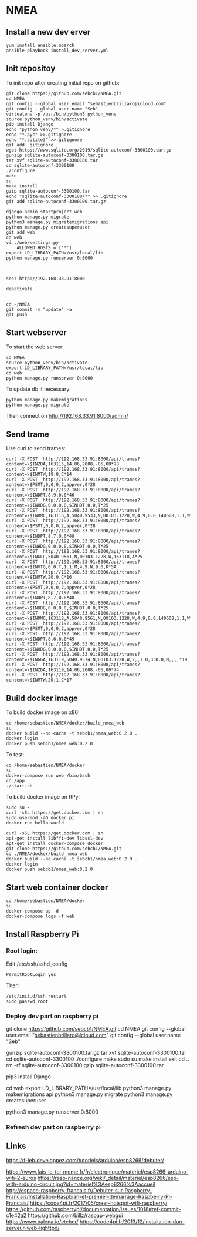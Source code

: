 # NMEA

## Install a new dev erver

```
yum install ansible.noarch
ansible-playbook install_dev_server.yml
```

## Init repositoy

To init repo after creating initial repo on github:

```
git clone https://github.com/sebcb1/NMEA.git
cd NMEA
git config --global user.email "sebastienbrillard@icloud.com"
git config --global user.name "Seb"
virtualenv -p /usr/bin/python3 python_venv
source python_venv/bin/activate
pip install Django
echo "python_venv/*" >.gitignore
echo "*.pyc" >>.gitignore
echo "*.sqlite3" >>.gitignore
git add .gitignore
wget https://www.sqlite.org/2019/sqlite-autoconf-3300100.tar.gz
gunzip sqlite-autoconf-3300100.tar.gz
tar xvf sqlite-autoconf-3300100.tar
cd sqlite-autoconf-3300100
./configure 
make
su
make install
gzip sqlite-autoconf-3300100.tar
echo "sqlite-autoconf-3300100/*" >> .gitignore
git add sqlite-autoconf-3300100.tar.gz

django-admin startproject web
python manage.py migrate
python3 manage.py migratemigrations api
python manage.py createsuperuser
git add web
cd web
vi ./web/settings.py
	ALLOWED_HOSTS = ['*']
export LD_LIBRARY_PATH=/usr/local/lib
python manage.py runserver 0:8000



see: http://192.168.33.91:8000

deactivate


cd ~/NMEA
git commit -m "update" -a
git push
```

## Start webserver

To start the web server:

```
cd NMEA
source python_venv/bin/activate
export LD_LIBRARY_PATH=/usr/local/lib
cd web
python manage.py runserver 0:8000
```

To update db if necessary:

```
python manage.py makemigrations
python manage.py migrate
```

Then connect on http://192.168.33.91:8000/admin/

## Send trame

Use curl to send trames:

```
curl -X POST  http://192.168.33.91:8000/api/trames?content=\$INZDA,163115,14,06,2008,-05,00*78
curl -X POST  http://192.168.33.91:8000/api/trames?content=\$INMTW,19.8,C*14
curl -X POST  http://192.168.33.91:8000/api/trames?content=\$PSMT,0,0,0,2,appver,0*28
curl -X POST  http://192.168.33.91:8000/api/trames?content=\$INDPT,8.9,0.0*46
curl -X POST  http://192.168.33.91:8000/api/trames?content=\$INHDG,0.0,0.0,$INHDT,0.0,T*25
curl -X POST  http://192.168.33.91:8000/api/trames?content=\$INRMC,163116,A,5040.9533,N,00103.1228,W,4.9,0.0,140608,1.1,W*64
curl -X POST  http://192.168.33.91:8000/api/trames?content=\$PSMT,0,0,0,2,appver,0*28
curl -X POST  http://192.168.33.91:8000/api/trames?content=\$INDPT,8.7,0.0*48
curl -X POST  http://192.168.33.91:8000/api/trames?content=\$INHDG,0.0,0.0,$INHDT,0.0,T*25
curl -X POST  http://192.168.33.91:8000/api/trames?content=\$INGLL,5040.9561,N,00103.1228,W,163118,A*25
curl -X POST  http://192.168.33.91:8000/api/trames?content=\$INVTG,0.0,T,1.1,M,4.9,N,9.0,K*5A
curl -X POST  http://192.168.33.91:8000/api/trames?content=\$INMTW,20.0,C*16
curl -X POST  http://192.168.33.91:8000/api/trames?content=\$PSMT,0,0,0,2,appver,0*28
curl -X POST  http://192.168.33.91:8000/api/trames?content=\$INDPT,8.7,0.0*48
curl -X POST  http://192.168.33.91:8000/api/trames?content=\$INHDG,0.0,0.0,$INHDT,0.0,T*25
curl -X POST  http://192.168.33.91:8000/api/trames?content=\$INRMC,163118,A,5040.9561,N,00103.1228,W,4.9,0.0,140608,1.1,W*6D
curl -X POST  http://192.168.33.91:8000/api/trames?content=\$PSMT,0,0,0,2,appver,0*28
curl -X POST  http://192.168.33.91:8000/api/trames?content=\$INDPT,8.6,0.0*49
curl -X POST  http://192.168.33.91:8000/api/trames?content=\$INHDG,0.0,0.0,$INHDT,0.0,T*25
curl -X POST  http://192.168.33.91:8000/api/trames?content=\$INGGA,163119,5040.9574,N,00103.1228,W,2,,1.0,330.0,M,,,,*19
curl -X POST  http://192.168.33.91:8000/api/trames?content=\$INZDA,163119,14,06,2008,-05,00*74
curl -X POST  http://192.168.33.91:8000/api/trames?content=\$INMTW,20.1,C*17
```

## Build docker image

To build docker image on x86:

```
cd /home/sebastien/NMEA/docker/build_nmea_web
su
docker build --no-cache -t sebcb1/nmea_web:0.2.0 .
docker login
docker push sebcb1/nmea_web:0.2.0
```

To test:

```
cd /home/sebastien/NMEA/docker
su
docker-compose run web /bin/bash
cd /app
./start.sh
```

To build docker image on RPy:

```
sudo su -
curl -sSL https://get.docker.com | sh
sudo usermod -aG docker pi
docker run hello-world

curl -sSL https://get.docker.com | sh
apt-get install libffi-dev libssl-dev
apt-get install docker-compose docker
git clone https://github.com/sebcb1/NMEA.git
cd ./NMEA/docker/build_nmea_web
docker build --no-cache -t sebcb1/nmea_web:0.2.0 .
docker login
docker push sebcb1/nmea_web:0.2.0
```



## Start web container docker

```
cd /home/sebastien/NMEA/docker
su
docker-compose up -d 
docker-compose logs -f web
```

## Install Raspberry Pi

### Root login:

Edit /etc/ssh/sshd_config
```
PermitRootLogin yes
```

Then:

```
/etc/init.d/ssh restart
sudo passwd root
```

### Deploy dev part on raspberry pi

git clone https://github.com/sebcb1/NMEA.git
cd NMEA
git config --global user.email "sebastienbrillard@icloud.com"
git config --global user.name "Seb"

gunzip sqlite-autoconf-3300100.tar.gz
tar xvf sqlite-autoconf-3300100.tar
cd sqlite-autoconf-3300100
./configure 
make
sudo su 
make install
exit
cd ..
rm -rf sqlite-autoconf-3300100
gzip sqlite-autoconf-3300100.tar

pip3 install Django

cd web
export LD_LIBRARY_PATH=/usr/local/lib
python3 manage.py makemigrations api
python3 manage.py migrate
python3 manage.py createsuperuser


python3 manage.py runserver 0:8000

### Refresh dev part on raspberry pi


## Links

https://f-leb.developpez.com/tutoriels/arduino/esp8266/debuter/

https://www.fais-le-toi-meme.fr/fr/electronique/materiel/esp8266-arduino-wifi-2-euros
https://reso-nance.org/wiki/_detail/materiel/esp8266/esp-with-arduino-circuit.jpg?id=materiel%3Aesp8266%3Aaccueil
http://espace-raspberry-francais.fr/Debuter-sur-Raspberry-Francais/Installation-Raspbian-et-premier-demarrage-Raspberry-Pi-Francais/
https://code4pi.fr/2017/05/creer-hotspot-wifi-raspberry/
https://github.com/raspberrypi/documentation/issues/1018#ref-commit-c1e42a2
https://github.com/billz/raspap-webgui
https://www.balena.io/etcher/
https://code4pi.fr/2013/12/installation-dun-serveur-web-lighttpd/

